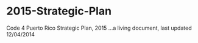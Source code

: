 # 2015-Strategic-Plan
Code 4 Puerto Rico  Strategic Plan, 2015  ...a living document, last updated 12/04/2014
